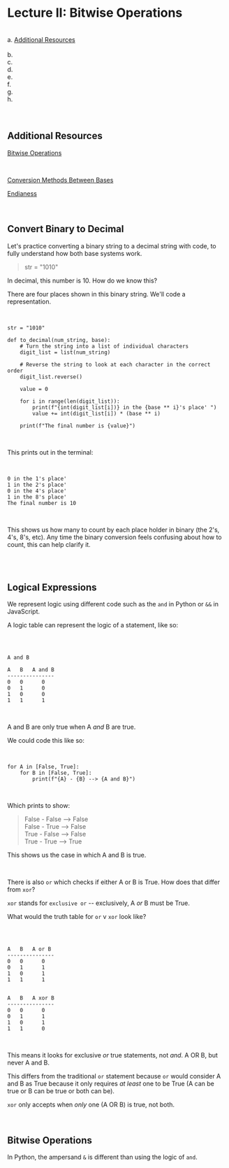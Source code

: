 # Lecture II: Bitwise Operations

<br> a. [Additional Resources](#Additional-Resources)  
<br> b. [](#)
<br> c. [](#)
<br> d. [](#)
<br> e. [](#)
<br> f. [](#)
<br> g. [](#)
<br> h. [](#)
<br>  
<br>


## Additional Resources

[Bitwise Operations](https://www.youtube.com/watch?v=0PNyhnIEsXE)  

<br>


[Conversion Methods Between Bases](https://www.robotroom.com/NumberSystems.html)  

[Endianess](https://en.wikipedia.org/wiki/Endianness)  

<br>

## Convert Binary to Decimal

Let's practice converting a binary string to a decimal string with code, to fully understand how both base systems work.

> str = "1010"  

In decimal, this number is 10. How do we know this?

There are four places shown in this binary string. We'll code a representation.

<br>

```
str = "1010"

def to_decimal(num_string, base):
    # Turn the string into a list of individual characters
    digit_list = list(num_string)

    # Reverse the string to look at each character in the correct order
    digit_list.reverse()

    value = 0

    for i in range(len(digit_list)):
        print(f"{int(digit_list[i])} in the {base ** i}'s place' ")
        value += int(digit_list[i]) * (base ** i)

    print(f"The final number is {value}")
```

<br>

This prints out in the terminal:

<br>

```
0 in the 1's place' 
1 in the 2's place' 
0 in the 4's place' 
1 in the 8's place'
The final number is 10 
```

<br>

This shows us how many to count by each place holder in binary (the 2's, 4's, 8's, etc). Any time the binary conversion feels confusing about how to count, this can help clarify it.

<br>
<br>

## Logical Expressions

We represent logic using different code such as the `and` in Python or `&&` in JavaScript.

A logic table can represent the logic of a statement, like so:

<br>

```

A and B

A   B   A and B 
---------------
0   0      0
0   1      0
1   0      0
1   1      1

```

<br>

A and B are only true when A _and_ B are true.

We could code this like so:

<br>

```
for A in [False, True]:
    for B in [False, True]:
        print(f"{A} - {B} --> {A and B}")
```

<br>

Which prints to show:
  
> False - False --> False  
> False - True --> False  
> True - False --> False  
> True - True --> True  

This shows us the case in which A and B is true.

<br>

There is also `or` which checks if either A or B is True. How does that differ from `xor`?

`xor` stands for `exclusive or` -- exclusively, A _or_ B must be True.

What would the truth table for `or` v `xor` look like?

<br>

```

A   B   A or B 
---------------
0   0      0
0   1      1
1   0      1
1   1      1


A   B   A xor B 
---------------
0   0      0
0   1      1
1   0      1
1   1      0
```

<br>

This means it looks for exclusive _or_ true statements, not _and_. A OR B, but never A and B.

This differs from the traditional `or` statement because `or` would consider A and B as True because it only requires _at least_ one to be True (A can be true or B can be true or both can be).

`xor` only accepts when _only_ one (A OR B) is true, not both.

<br>







## Bitwise Operations

In Python, the ampersand `&` is different than using the logic of `and`.










